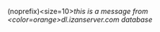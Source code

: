 (noprefix)<size=10><i>this is a message from <color=orange>dl.izanserver.com</color> database</i></size>
